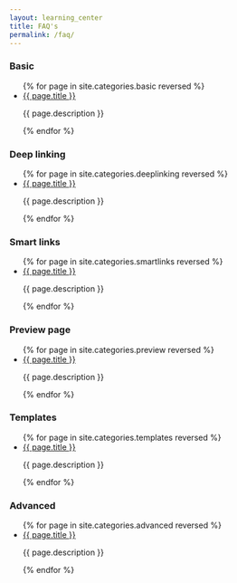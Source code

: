 ```yaml
---
layout: learning_center
title: FAQ's
permalink: /faq/
---
```


### Basic

<ul class="index-list">
  {% for page in site.categories.basic reversed %}
    <li>
      <a href="{{page.url}}">{{ page.title }}</a>
      <p>{{ page.description }}</p>
    </li>
  {% endfor %}
</ul>

### Deep linking

<ul class="index-list">
  {% for page in site.categories.deeplinking reversed %}
    <li>
      <a href="{{page.url}}">{{ page.title }}</a>
      <p>{{ page.description }}</p>
    </li>
  {% endfor %}
</ul>

### Smart links

<ul class="index-list">
  {% for page in site.categories.smartlinks reversed %}
    <li>
      <a href="{{page.url}}">{{ page.title }}</a>
      <p>{{ page.description }}</p>
    </li>
  {% endfor %}
</ul>

### Preview page

<ul class="index-list">
  {% for page in site.categories.preview reversed %}
    <li>
      <a href="{{page.url}}">{{ page.title }}</a>
      <p>{{ page.description }}</p>
    </li>
  {% endfor %}
</ul>

### Templates

<ul class="index-list">
  {% for page in site.categories.templates reversed %}
    <li>
      <a href="{{page.url}}">{{ page.title }}</a>
      <p>{{ page.description }}</p>
    </li>
  {% endfor %}
</ul>

### Advanced

<ul class="index-list">
  {% for page in site.categories.advanced reversed %}
    <li>
      <a href="{{page.url}}">{{ page.title }}</a>
      <p>{{ page.description }}</p>
    </li>
  {% endfor %}
</ul>
